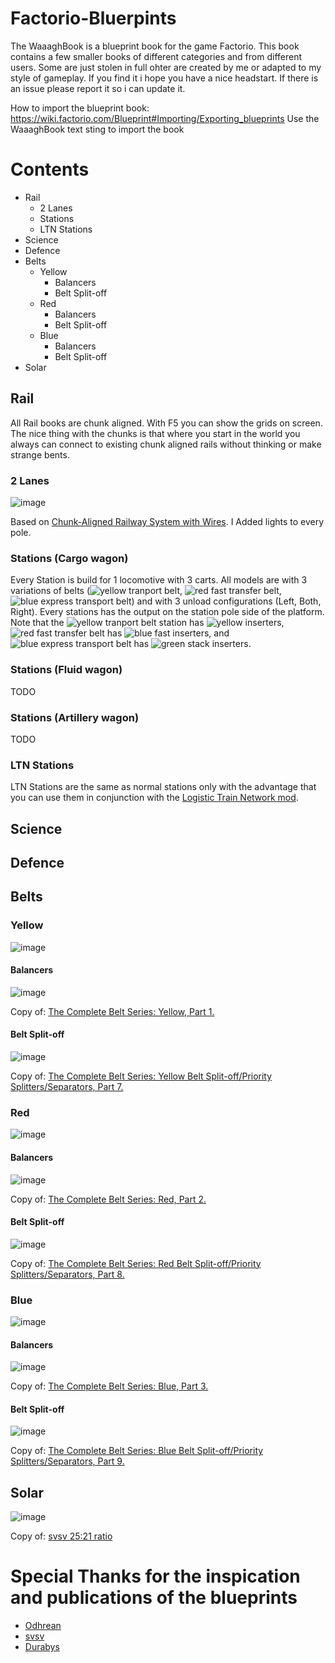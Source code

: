 # Factorio-Bluerpints
The WaaaghBook is a blueprint book for the game Factorio. This book contains a few smaller books of different categories and from different users. Some are just stolen in full ohter are created by me or adapted to my style of gameplay. If you find it i hope you have a nice headstart. If there is an issue please report it so i can update it. 

How to import the blueprint book: https://wiki.factorio.com/Blueprint#Importing/Exporting_blueprints Use the WaaaghBook text sting to import the book

# Contents
- Rail
  - 2 Lanes
  - Stations
  - LTN Stations
- Science
- Defence
- Belts
  - Yellow
    - Balancers
    - Belt Split-off
  - Red
    - Balancers
    - Belt Split-off
  - Blue
    - Balancers
    - Belt Split-off
- Solar

## Rail
All Rail books are chunk aligned. With F5 you can show the grids on screen. The nice thing with the chunks is that where you start in the world you always can connect to existing chunk aligned rails without thinking or make strange bents. 
### 2 Lanes
![image](http://i.imgur.com/mxw89USl.jpeg)

Based on [Chunk-Aligned Railway System with Wires](https://factorioprints.com/view/-Ko4Un71BhDDTUvorRv5). I Added lights to every pole.

### Stations (Cargo wagon)
Every Station is build for 1 locomotive with 3 carts. All models are with 3 variations of belts (![yellow tranport belt](https://wiki.factorio.com/images/thumb/Transport_belt.png/32px-Transport_belt.png), ![red fast transfer belt](https://wiki.factorio.com/images/thumb/Fast_transport_belt.png/32px-Fast_transport_belt.png), ![blue express transport belt](https://wiki.factorio.com/images/thumb/Express_transport_belt.png/32px-Express_transport_belt.png)) and with 3 unload configurations (Left, Both, Right). Every stations has the output on the station pole side of the platform.
Note that the ![yellow tranport belt](https://wiki.factorio.com/images/thumb/Transport_belt.png/32px-Transport_belt.png) station has ![yellow inserters](https://wiki.factorio.com/images/thumb/Inserter.png/32px-Inserter.png), ![red fast transfer belt](https://wiki.factorio.com/images/thumb/Fast_transport_belt.png/32px-Fast_transport_belt.png) has ![blue fast inserters](https://wiki.factorio.com/images/thumb/Fast_inserter.png/32px-Fast_inserter.png), and ![blue express transport belt](https://wiki.factorio.com/images/thumb/Express_transport_belt.png/32px-Express_transport_belt.png) has ![green stack inserters](https://wiki.factorio.com/images/thumb/Stack_inserter.png/32px-Stack_inserter.png).

### Stations (Fluid wagon)
TODO

### Stations (Artillery wagon)
TODO

### LTN Stations
LTN Stations are the same as normal stations only with the advantage that you can use them in conjunction with the [Logistic Train Network mod](https://mods.factorio.com/mods/Optera/LogisticTrainNetwork).

## Science

## Defence

## Belts
### Yellow
![image](https://wiki.factorio.com/images/Transport_belt_entity.png)

#### Balancers
![image](http://i.imgur.com/C4Mr1Wwl.jpeg)

Copy of: [The Complete Belt Series: Yellow, Part 1.](https://factorioprints.com/view/-KjZ0Rk_VXbdnxJ9jmUj)
#### Belt Split-off
![image](http://i.imgur.com/crVpepFl.jpeg)

Copy of: [The Complete Belt Series: Yellow Belt Split-off/Priority Splitters/Separators, Part 7.](https://factorioprints.com/view/-KkfMB9sDjnYEVv2A7h7)

### Red
![image](https://wiki.factorio.com/images/Fast_transport_belt_entity.png)

#### Balancers
![image](http://i.imgur.com/J66m4yJl.jpeg)

Copy of: [The Complete Belt Series: Red, Part 2.](https://factorioprints.com/view/-KjZ0gM62ddYvQA-mjiG)
#### Belt Split-off
![image](http://i.imgur.com/lDk94Fxl.jpeg)

Copy of: [The Complete Belt Series: Red Belt Split-off/Priority Splitters/Separators, Part 8.](https://factorioprints.com/view/-KkfdBfOpOJ3Ty-mA5bR)

### Blue
![image](https://wiki.factorio.com/images/Express_transport_belt_entity.png)

#### Balancers
![image](http://i.imgur.com/sznGd2Ol.jpeg)

Copy of: [The Complete Belt Series: Blue, Part 3.](https://factorioprints.com/view/-KjZ17-ZfirKJBYRQT9X)
#### Belt Split-off
![image](http://i.imgur.com/WIsmJmhl.jpeg)

Copy of: [The Complete Belt Series: Blue Belt Split-off/Priority Splitters/Separators, Part 9.](https://factorioprints.com/view/-Kkg4UNWOUDvybA9LeH_)

## Solar
![image](https://user-images.githubusercontent.com/3159968/195044752-648918c4-fe98-4726-b524-3f2b9bcb0e2e.png)

Copy of: [svsv 25:21 ratio](https://factorioprints.com/view/-MH2Gl2ulm0qRO2SVGwj)

# Special Thanks for the inspication and publications of the blueprints
- [Odhrean](https://factorioprints.com/user/jJtF1BO66wYXPvljopKnvum5Ujp1)
- [svsv](https://factorioprints.com/user/NxmcHD8GgYNS46cqokm7rl69n3K3)
- [Durabys](https://factorioprints.com/user/w3n6GKMYYETPaPpZ2PlScjOb7q43)
